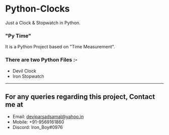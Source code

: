 # Python-Clocks
Just a Clock &amp; Stopwatch in Python.




### "Py Time"
It is a Python Project based on "Time Measurement".


### There are two Python Files :-
- Devil Clock 
- Iron Stopwatch 
***


## For any queries regarding this project, Contact me at 
* Email: deviparsadsamal@yahoo.in 
* Mobile: +91-9569161860 
* Discord: Iron_Boy#0976
